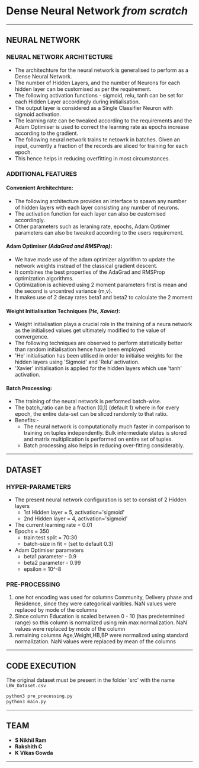 # Dense Neural Network *from scratch*

---

## NEURAL NETWORK

### NEURAL NETWORK ARCHITECTURE

- The architechture for the neural network is generalised to perform as a Dense Neural Network.
- The number of Hidden Layers, and the number of Neurons for each hidden layer can be customised as per the requirement.
- The following activation functions - sigmoid, relu, tanh can be set for each Hidden Layer accordingly during initialisation.
- The output layer is considered as a Single Classifier Neuron with sigmoid activation.
- The learning rate can be tweaked according to the requirements and the Adam Optimiser is used to correct the learning rate as epochs increase according to the gradient.
- The following neural network trains te netowrk in batches. Given an input, currently a fraction of the records are sliced for training for each epoch.
- This hence helps in reducing overfitting in most circumstances.

### ADDITIONAL FEATURES

#### Convenient Architechture:

- The following architecture provides an interface to spawn any number of hidden layers with each layer consisting any number of neurons.
- The activation function for each layer can also be customised accordingly.
- Other parameters such as leraning rate, epochs, Adam Optimer parameters can also be tweaked according to the users requirement.

#### Adam Optimiser *(AdaGrad and RMSProp)*:

- We have made use of the adam optimizer algorithm to update the network weights instead of the classical gradient descent.
- It combines the best properties of the AdaGrad and RMSProp optimization algorithms.
- Optimization is achieved using 2 moment parameters first is mean and the second is uncentred variance (m,v).
- It makes use of 2 decay rates beta1 and beta2 to calculate the 2 moment

#### Weight Initialisation Techniques *(He, Xavier)*:

- Weight initialisation plays a crucial role in the training of a neura network as the initialised values get ultimately modified to the value of convergence.
- The following techniques are observed to perform statistically better than random initialisation hence have been employed
- 'He' initialisation has been utilised in order to initialse weights for the hidden layers using 'Sigmoid' and 'Relu' activation.
- 'Xavier' initialisation is applied for the hidden layers which use 'tanh' activation.

#### Batch Processing:

- The training of the neural network is performed batch-wise.
- The batch_ratio can be a fraction (0,1] (default 1) where in for every epoch, the entire data-set can be sliced randomly to that ratio.
- Benefits:- 
  - The neural network is computationally much faster in comparison to training on tuples independently. Bulk intermediate states is stored and matrix multiplication is performed on entire set of tuples.
   - Batch processing also helps in reducing over-fitting considerably.

---

## DATASET

### HYPER-PARAMETERS

- The present neural network configuration is set to consist of 2 Hidden layers
  - 1st Hidden layer = 5, activation='sigmoid'
  - 2nd Hidden layer = 4, activation='sigmoid'
- The current learning rate = 0.01
- Epochs = 350
   - train:test split = 70:30
   - batch-size in fit = (set to default 0.3)
- Adam Optimiser parameters
   - beta1 parameter - 0.9
   - beta2 parameter - 0.99
   - epsilon = 10^-8

### PRE-PROCESSING

<ol>
<li>one hot encoding was used for columns Community, Delivery phase and Residence,
   since they were categorical varibles. 
   NaN values were replaced by mode of the columns
</li>
<li>Since column Education is scaled between 0 - 10 (has predetermined range) so this column is normalized using
   min max normalization.
   NaN values were replaced by mode of the column
</li>
<li>
remaining columns Age,Weight,HB,BP were normalized using standard normalization.
   NaN values were replaced by mean of the columns
</li>
</ol>

---

## CODE EXECUTION

   The original dataset must be present in the folder 'src' with the name ```LBW_Dataset.csv```

   ```bash
   python3 pre_precessing.py
   python3 main.py
   ```

---

## TEAM

- **S Nikhil Ram**
- **Rakshith C**
- **K Vikas Gowda**
  
---